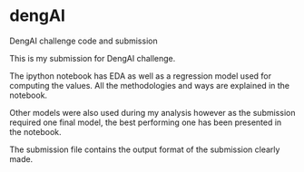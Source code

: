 # dengAI
DengAI challenge code and submission


This is my submission for DengAI challenge.

The ipython notebook has EDA as well as a regression model used for computing the values.
All the methodologies and ways are explained in the notebook.

Other models were also used during my analysis however as the submission required one final model, the best performing one has been presented in the notebook.

The submission file contains the output format of the submission clearly made.
